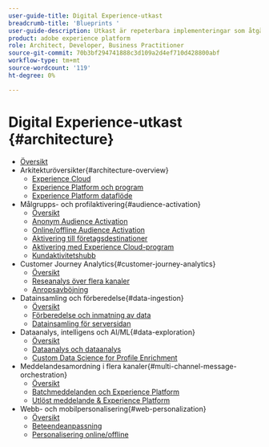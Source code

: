 ```yaml
---
user-guide-title: Digital Experience-utkast
breadcrumb-title: 'Blueprints '
user-guide-description: Utkast är repeterbara implementeringar som åtgärdar etablerade affärsproblem och innehåller arkitekturdiagram, tekniska överväganden och relevanta dokumentationslänkar.
product: adobe experience platform
role: Architect, Developer, Business Practitioner
source-git-commit: 70b3bf294741888c3d109a2d4ef710d428800abf
workflow-type: tm+mt
source-wordcount: '119'
ht-degree: 0%

---
```


# Digital Experience-utkast {#architecture}

+ [Översikt](/help/blueprints/overview.md)
+ Arkitekturöversikter{#architecture-overview}
   + [Experience Cloud](/help/blueprints/experience-platform/experience-cloud.md)
   + [Experience Platform och program](/help/blueprints/experience-platform/platform-applications.md)
   + [Experience Platform dataflöde](/help/blueprints/experience-platform/platform-data-flow.md)
+ Målgrupps- och profilaktivering{#audience-activation}
   + [Översikt](/help/blueprints/audience-activation/overview.md)
   + [Anonym Audience Activation](/help/blueprints/audience-activation/anonymous.md)
   + [Online/offline Audience Activation](/help/blueprints/audience-activation/online-offline.md)
   + [Aktivering till företagsdestinationer](/help/blueprints/audience-activation/enterprise-destinations.md)
   + [Aktivering med Experience Cloud-program](/help/blueprints/audience-activation/platform-and-applications.md)
   + [Kundaktivitetshubb](/help/blueprints/audience-activation/customer-activity.md)
+ Customer Journey Analytics{#customer-journey-analytics}
   + [Översikt](/help/blueprints/customer-journey-analytics/overview.md)
   + [Reseanalys över flera kanaler](/help/blueprints/customer-journey-analytics/digital-behavioral-data-consolidation.md)
   + [Anropsavböjning](/help/blueprints/customer-journey-analytics/call-deflect.md)
+ Datainsamling och förberedelse{#data-ingestion}
   + [Översikt](/help/blueprints/data-ingestion/overview.md)
   + [Förberedelse och inmatning av data](/help/blueprints/data-ingestion/ingestion.md)
   + [Datainsamling för serversidan](/help/blueprints/data-ingestion/server-side-collection.md)
+ Dataanalys, intelligens och AI/ML{#data-exploration}
   + [Översikt](/help/blueprints/data-insights/overview.md)
   + [Dataanalys och dataanalys](/help/blueprints/data-insights/analysis.md)
   + [Custom Data Science for Profile Enrichment](/help/blueprints/data-insights/data-science.md)
+ Meddelandesamordning i flera kanaler{#multi-channel-message-orchestration}
   + [Översikt](/help/blueprints/multi-channel-message-orchestration/overview.md)
   + [Batchmeddelanden och Experience Platform](/help/blueprints/multi-channel-message-orchestration/batch-messaging.md)
   + [Utlöst meddelande &amp; Experience Platform](/help/blueprints/multi-channel-message-orchestration/triggered-messaging.md)
+ Webb- och mobilpersonalisering{#web-personalization}
   + [Översikt](/help/blueprints/web-personalization/overview.md)
   + [Beteendeanpassning](/help/blueprints/web-personalization/behavioral.md)
   + [Personalisering online/offline](/help/blueprints/web-personalization/online-offline.md)


